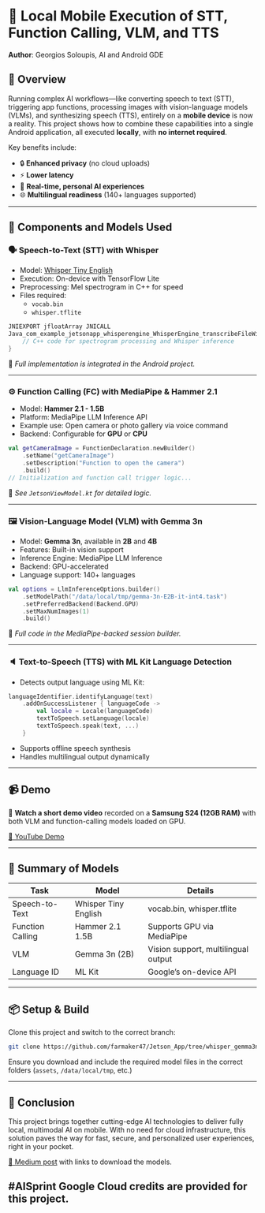 
# 🧠 Local Mobile Execution of STT, Function Calling, VLM, and TTS  
**Author**: Georgios Soloupis, AI and Android GDE  

## 🚀 Overview
Running complex AI workflows—like converting speech to text (STT), triggering app functions, processing images with vision-language models (VLMs), and synthesizing speech (TTS), entirely on a **mobile device** is now a reality. This project shows how to combine these capabilities into a single Android application, all executed **locally**, with **no internet required**.

Key benefits include:
- 🔒 **Enhanced privacy** (no cloud uploads)
- ⚡ **Lower latency**
- 📱 **Real-time, personal AI experiences**
- 🌐 **Multilingual readiness** (140+ languages supported)

---

## 🧩 Components and Models Used

### 🗣️ Speech-to-Text (STT) with Whisper
- Model: [Whisper Tiny English](https://github.com/openai/whisper)
- Execution: On-device with TensorFlow Lite
- Preprocessing: Mel spectrogram in C++ for speed
- Files required:
  - `vocab.bin`
  - `whisper.tflite`

```cpp
JNIEXPORT jfloatArray JNICALL
Java_com_example_jetsonapp_whisperengine_WhisperEngine_transcribeFileWithMel(...) {
    // C++ code for spectrogram processing and Whisper inference
}
```

📍 *Full implementation is integrated in the Android project.*

---

### ⚙️ Function Calling (FC) with MediaPipe & Hammer 2.1
- Model: **Hammer 2.1 - 1.5B**
- Platform: MediaPipe LLM Inference API
- Example use: Open camera or photo gallery via voice command
- Backend: Configurable for **GPU** or **CPU**

```kotlin
val getCameraImage = FunctionDeclaration.newBuilder()
    .setName("getCameraImage")
    .setDescription("Function to open the camera")
    .build()
// Initialization and function call trigger logic...
```

📍 *See `JetsonViewModel.kt` for detailed logic.*

---

### 🖼️ Vision-Language Model (VLM) with Gemma 3n
- Model: **Gemma 3n**, available in **2B** and **4B**
- Features: Built-in vision support
- Inference Engine: MediaPipe LLM Inference
- Backend: GPU-accelerated
- Language support: 140+ languages

```kotlin
val options = LlmInferenceOptions.builder()
    .setModelPath("/data/local/tmp/gemma-3n-E2B-it-int4.task")
    .setPreferredBackend(Backend.GPU)
    .setMaxNumImages(1)
    .build()
```

📍 *Full code in the MediaPipe-backed session builder.*

---

### 🔈 Text-to-Speech (TTS) with ML Kit Language Detection
- Detects output language using ML Kit:
```kotlin
languageIdentifier.identifyLanguage(text)
    .addOnSuccessListener { languageCode ->
        val locale = Locale(languageCode)
        textToSpeech.setLanguage(locale)
        textToSpeech.speak(text, ...)
    }
```
- Supports offline speech synthesis
- Handles multilingual output dynamically

---

## 📹 Demo
🎥 **Watch a short demo video** recorded on a **Samsung S24 (12GB RAM)** with both VLM and function-calling models loaded on GPU.

[🔗 YouTube Demo](https://www.youtube.com/shorts/MvBJX54nkas)

---

## 🧪 Summary of Models
| Task              | Model                | Details                              |
|------------------|----------------------|--------------------------------------|
| Speech-to-Text   | Whisper Tiny English | vocab.bin, whisper.tflite            |
| Function Calling | Hammer 2.1 1.5B      | Supports GPU via MediaPipe           |
| VLM              | Gemma 3n (2B)        | Vision support, multilingual output  |
| Language ID      | ML Kit               | Google’s on-device API               |

---

## 📦 Setup & Build
Clone this project and switch to the correct branch:

```bash
git clone https://github.com/farmaker47/Jetson_App/tree/whisper_gemma3n_tts
```

Ensure you download and include the required model files in the correct folders (`assets`, `/data/local/tmp`, etc.)

---

## 🧭 Conclusion
This project brings together cutting-edge AI technologies to deliver fully local, multimodal AI on mobile. With no need for cloud infrastructure, this solution paves the way for fast, secure, and personalized user experiences, right in your pocket.

[🔗 Medium post](https://medium.com/p/d292259df780) with links to download the models.

## #AISprint Google Cloud credits are provided for this project.
